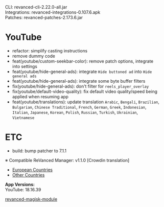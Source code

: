CLI: revanced-cli-2.22.0-all.jar  
Integrations: revanced-integrations-0.107.6.apk  
Patches: revanced-patches-2.173.6.jar  

YouTube
==
- refactor: simplify casting instructions
- remove dummy code
- feat(youtube/custom-seekbar-color): remove patch options, integrate into settings
- feat(youtube/hide-general-ads): integrate `Hide buttoned ad` into `Hide general ads`
- feat(youtube/hide-general-ads): integrate some byte buffer filters
- fix(youtube/hide-general-ads): don't filter for `reels_player_overlay`
- fix(youtube/default-video-quality): fix default video quality/speed being applied when resuming app
- feat(youtube/translations): update translation
`Arabic`, `Bengali`, `Brazilian`, `Bulgarian`, `Chinese Traditional`, `French`, `German`, `Greek`, `Indonesian`, `Italian`, `Japanese`, `Korean`, `Polish`, `Russian`, `Turkish`, `Ukrainian`, `Vietnamese`


ETC
==
- build: bump patcher to 7.1.1


※ Compatible ReVanced Manager: v1.1.0
[Crowdin translation]
- [European Countries](https://crowdin.com/project/revancedextendedeu)
- [Other Countries](https://crowdin.com/project/revancedextended)
  
**App Versions:**  
YouTube: 18.16.39  

[revanced-magisk-module](https://github.com/j-hc/revanced-magisk-module)  
